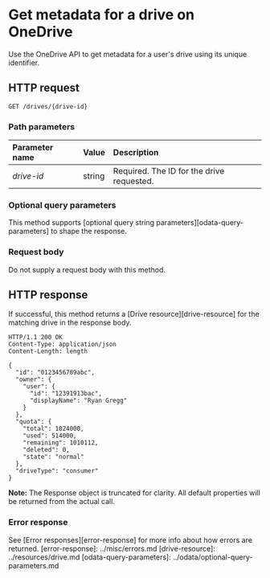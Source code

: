 ﻿# Get metadata for a drive on OneDrive

Use the OneDrive API to get metadata for a user's drive using its unique identifier.

## HTTP request

<!-- { "blockType": "request", "name": "get-drive-by-id" } -->
```
GET /drives/{drive-id}
```

### Path parameters
| Parameter name | Value  | Description                               |
|:---------------|:-------|:------------------------------------------|
| _drive-id_     | string | Required. The ID for the drive requested. |

### Optional query parameters

This method supports [optional query string parameters][odata-query-parameters]
to shape the response.

### Request body
Do not supply a request body with this method.

## HTTP response

If successful, this method returns a [Drive resource][drive-resource] for
the matching drive in the response body.

<!-- { "blockType": "response", "@odata.type": "oneDrive.drive" } -->
```http
HTTP/1.1 200 OK
Content-Type: application/json
Content-Length: length

{
  "id": "0123456789abc",
  "owner": {
    "user": {
      "id": "12391913bac",
      "displayName": "Ryan Gregg"
    }
  },
  "quota": {
    "total": 1024000,
    "used": 514000,
    "remaining": 1010112,
    "deleted": 0,
    "state": "normal"
  },
  "driveType": "consumer"
}

```
**Note:** The Response object is truncated for clarity. All default properties will
be returned from the actual call.

### Error response

See [Error responses][error-response] for more info about
how errors are returned.
[error-response]: ../misc/errors.md
[drive-resource]: ../resources/drive.md
[odata-query-parameters]: ../odata/optional-query-parameters.md
